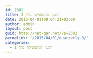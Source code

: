 ```yaml
---
id: 2382
title: רבעון למתמטיקה גליון 3
date: 2015-04-01T00:04:21+03:00
author: admin
layout: post
guid: http://net-gar.net/?p=2382
permalink: '/2015/04/01/quarterly-3/'
categories:
  - רבעון למתמטיקה כרך 1
---
```

